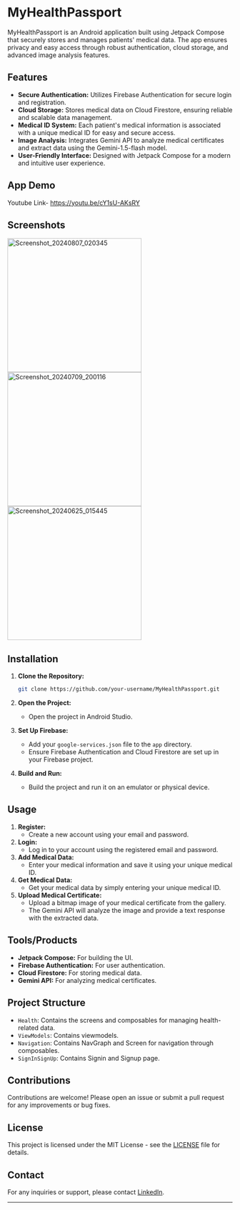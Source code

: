
# MyHealthPassport

MyHealthPassport is an Android application built using Jetpack Compose that securely stores and manages patients' medical data. The app ensures privacy and easy access through robust authentication, cloud storage, and advanced image analysis features.

## Features

- **Secure Authentication:** Utilizes Firebase Authentication for secure login and registration.
- **Cloud Storage:** Stores medical data on Cloud Firestore, ensuring reliable and scalable data management.
- **Medical ID System:** Each patient's medical information is associated with a unique medical ID for easy and secure access.
- **Image Analysis:** Integrates Gemini API to analyze medical certificates and extract data using the Gemini-1.5-flash model.
- **User-Friendly Interface:** Designed with Jetpack Compose for a modern and intuitive user experience.

## App Demo

Youtube Link- https://youtu.be/cY1sU-AKsRY

## Screenshots

<img src="https://github.com/user-attachments/assets/19502c66-faa7-47a3-a10a-ab892dd0fe02" alt="Screenshot_20240807_020345" width="300"/>
<img src="https://github.com/user-attachments/assets/76602f36-e36c-4fe6-a1f8-c319f761c2c7" alt="Screenshot_20240709_200116" width="300"/>
<img src="https://github.com/user-attachments/assets/dbfce296-0321-4ad3-96de-29149b56adcf" alt="Screenshot_20240625_015445" width="300"/>


## Installation

1. **Clone the Repository:**
   ```bash
   git clone https://github.com/your-username/MyHealthPassport.git
   ```
2. **Open the Project:**
   - Open the project in Android Studio.

3. **Set Up Firebase:**
   - Add your `google-services.json` file to the `app` directory.
   - Ensure Firebase Authentication and Cloud Firestore are set up in your Firebase project.

4. **Build and Run:**
   - Build the project and run it on an emulator or physical device.

## Usage

1. **Register:**
   - Create a new account using your email and password.
2. **Login:**
   - Log in to your account using the registered email and password.
3. **Add Medical Data:**
   - Enter your medical information and save it using your unique medical ID.
4. **Get Medical Data:**
   - Get your medical data by simply entering your unique medical ID.
5. **Upload Medical Certificate:**
   - Upload a bitmap image of your medical certificate from the gallery.
   - The Gemini API will analyze the image and provide a text response with the extracted data.

## Tools/Products

- **Jetpack Compose:** For building the UI.
- **Firebase Authentication:** For user authentication.
- **Cloud Firestore:** For storing medical data.
- **Gemini API:** For analyzing medical certificates.

## Project Structure

  - `Health`: Contains the screens and composables for managing health-related data.
  - `ViewModels`: Contains viewmodels.
  - `Navigation`: Contains NavGraph and Screen for navigation through composables.
  - `SignInSignUp`: Contains Signin and Signup page.

## Contributions

Contributions are welcome! Please open an issue or submit a pull request for any improvements or bug fixes.

## License

This project is licensed under the MIT License - see the [LICENSE](LICENSE) file for details.

## Contact

For any inquiries or support, please contact [LinkedIn](https://www.linkedin.com/in/anurag-kanojiya-101312286/).

---
